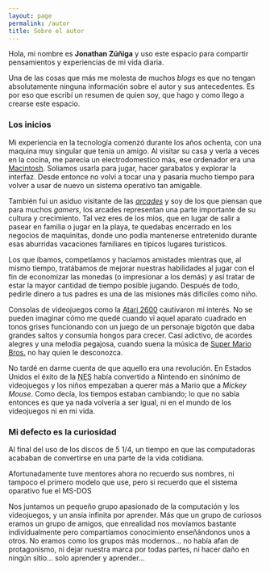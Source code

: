 ```yaml
---
layout: page
permalink: /autor
title: Sobre el autor
---
```


Hola, mi nombre es **Jonathan Zúñiga** y uso este espacio para compartir pensamientos y experiencias de mi vida diaria. 

Una de las cosas que más me molesta de muchos *blogs* es que no tengan absolutamente ninguna información sobre el autor y sus antecedentes. Es por eso que escribí un resumen de quien soy, que hago y como llego a 
crearse este espacio.

### Los inicios

Mi experiencia en la tecnología comenzó durante los años ochenta, con una maquina muy singular que tenia un amigo. Al visitar su casa y verla a veces en la cocina, me parecia un electrodomestico más, ese ordenador era una [Macintosh][macintosh]. Soliamos usarla para jugar, hacer garabatos y explorar la interfaz. Desde entonce no volvi a tocar una y pasaria mucho tiempo para volver a usar de nuevo un sistema operativo tan amigable.

También fui un asiduo visitante de las *[arcades][arcade]* y soy de los que piensan que para muchos *gamers*, los arcades representan una parte importante de su cultura y crecimiento. Tal vez eres de los míos, que en lugar de salir a pasear en familia o jugar en la playa, te quedabas encerrado en los negocios de maquinitas, donde uno podía mantenerse entretenido durante esas aburridas vacaciones familiares en típicos lugares turísticos.

Los que íbamos, competíamos y hacíamos amistades mientras que, al mismo tiempo, tratábamos de mejorar nuestras habilidades al jugar con el fin de economizar las monedas (o impresionar a los demás) y así tratar de estar la mayor cantidad de tiempo posible jugando. Después de todo, pedirle dinero a tus padres es una de las misiones más difíciles como niño.

Consolas de videojuegos como la [Atari 2600][atari-2600] cautivaron mi interés. No se pueden imaginar cómo me quedé cuando vi aquel aparato cuadrado en tonos grises funcionando con un juego de un personaje bigotón que daba grandes saltos y consumia hongos para crecer. Casi adictivo, de acordes alegres y una melodía pegajosa, cuando suena la música de [Super Mario Bros.][super-mario-bros] no hay quien le desconozca.

No tardé en darme cuenta de que aquello era una revolución. En Estados Unidos el éxito de la <abbr title="Nintendo Entertainment System">NES</abbr> había convertido a Nintendo en sinónimo de videojuegos y los niños empezaban a querer más a Mario que a *Mickey Mouse*. Como decía, los tiempos estaban cambiando; lo que no sabía entonces es que ya nada volvería a ser igual, ni en el mundo de los videojuegos ni en mi vida.

### Mi defecto es la curiosidad

Al final del uso de los discos de 5 1/4, un tiempo en que las computadoras acababan de convertirse en una parte de la vida cotidiana.

Afortunadamente tuve mentores ahora no recuerdo sus nombres, ni tampoco el primero modelo que use, pero si recuerdo que el sistema oparativo fue el MS-DOS 

Nos juntamos un pequeño grupo apasionado de la computación y los videojuegos, y un ansia infinita por aprender. Más que un grupo de curiosos eramos un grupo de amigos, que enrealidad nos movíamos bastante individualmente pero compartíamos conocimiento enseñándonos unos a otros. No eramos como los grupos más modernos... no había afan de protagonismo, ni dejar nuestra marca por todas partes, ni hacer daño en ningún sitio... solo aprender y aprender...

[macintosh]: https://es.wikipedia.org/wiki/Macintosh
[arcade]: https://es.wikipedia.org/wiki/Arcade
[atari-2600]: https://es.wikipedia.org/wiki/Atari_2600
[super-mario-bros]: https://es.wikipedia.org/wiki/Super_Mario_Bros.

